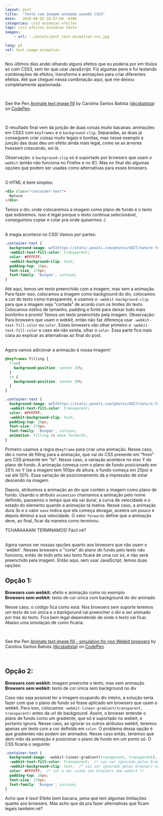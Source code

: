 ```yaml
---
layout: post
title:  "Texto com imagem animada usando CSS3"
date:   2016-09-02 19:37:09 -0300
categories: css3 animacao efeitos
tags: css3 efeitos animacao texto
images: 
    - url: ../assets/post_text-animation-css.jpg

lang: pt
ref: text-image-animation
---
```


Nos últimos dias andei olhando alguns efeitos que eu poderia por em títulos só com CSS3, sem ter que usar JavaScript. Fiz algumas pens e fui testando combinações de efeitos, transforms e animações para criar diferentes efeitos. Até que cheguei nessa combinação aqui, que me deixou completamente apaixonada:

<br>
<p data-height="335" data-theme-id="0" data-slug-hash="jrOkBQ" data-default-tab="result" data-user="csbatista" data-embed-version="2" class="codepen">See the Pen <a href="http://codepen.io/csbatista/pen/jrOkBQ/">Animate text image fill</a> by Carolina Santos Batista (<a href="http://codepen.io/csbatista">@csbatista</a>) on <a href="http://codepen.io">CodePen</a>.</p>
<script async src="//assets.codepen.io/assets/embed/ei.js"></script>
<br>

O resultado final vem da junção de duas coisas muito bacanas: animações em CSS3 com `keyframes` e o `background-clip`. Separadas, as duas já conseguem criar coisas muito legais e bonitas, mas nesse exemplo a junção das duas deu um efeito ainda mais legal, como se as árvores tivessem crescendo, sei lá.

Observação: o `background-clip` só é suportado por browsers que usam o `webkit` (então não funciona no Firefox e no IE). Mas no final dei algumas opções que podem ser usadas como alternativas para esses browsers.

<br>
O HTML é bem simples:

```html
<div class="container-text">
  Nature
</div>
```

Temos o div, onde colocaremos a imagem como plano de fundo e o texto que exibiremos. Isso é legal porque o texto continua selecionável, conseguimos copiar e colar pra onde quisermos :)

<br>
A magia acontece no CSS! Vamos por partes: 

```css
.container-text {
  background-image: url(https://static.pexels.com/photos/4827/nature-forest-trees-fog.jpeg);
  -webkit-text-fill-color: transparent;
  color: #FFFFFF;
  -webkit-background-clip: text;
  padding-top: 20px;
  font-size: 170px;
  font-family: 'Bungee', cursive;
}
```

Até aqui, temos um texto preenchido com a imagem, mas sem a animação. Para fazer isso, colocamos a imagem como background do div, colocamos a cor do texto como transparente, e usamos o `-webkit-background-clip` para que a imagem seja "cortada" de acordo com os limites do texto. Colocamos estilos de tamanho, padding e fonte para deixar tudo mais bonitinho e pronto! Temos um texto preenchido pela imagem. Observação: Para browsers que usam o webkit, então não faz diferença usar `-webkit-text-fill-color` ou `color`. Esses browsers vão olhar primeiro o `-webkit-text-fill-color` e caso ele não exista, olhar o `color`. Essa parte fica mais clara ao explicar as alternativas ao final do post.

<br>
Agora vamos adicionar a animação à nossa imagem!

```css
@keyframes filling {
  from{
    background-position: center 25%;
  }
  to {
    background-position: center 50%;
  }
}

.container-text {
  background-image: url(https://static.pexels.com/photos/4827/nature-forest-trees-fog.jpeg);
  -webkit-text-fill-color: transparent;
  color: #FFFFFF;
  -webkit-background-clip: text;
  padding-top: 20px;
  font-size: 170px;
  font-family: 'Bungee', cursive;
  animation: filling 3s ease forwards;
}
```

Primeiro usamos a regra `@keyframe` para criar uma animação. Nesse caso, dei o nome de filling para a animação, que vai do CSS presente em "from" pro CSS presente em "to". Nesse caso, a variação acontece no eixo Y do plano de fundo. A animação começa com o plano de fundo posicionado em 25% no Y (se a imagem tem 100px de altura, o fundo começa em 25px) e vai até 50%. Essa variação de posicionamento dá a impressão de estar descendo na imagem.

Depois, atribuimos a animação ao div que contém a imagem como plano de fundo. Usando o atributo `animation` chamamos a animação pelo nome definido, passamos o tempo que ela vai durar, a curva de velocidade e o estado do elemento quando a animação tá inativa. Nesse caso, a animação dura 3s e o valor `ease` indica que ela começa devagar, acelera um pouco e depois diminui a sua velocidade. O valor `forwards` define que a animação deve, ao final, ficar da maneira como terminou. 

TCHARAAAAN! TERMINAMOS! Fácil né?

<br>
Agora vamos ver nossas opções quanto aos browsers que não usam o `webkit`. Nesses browsers o "corte" do plano de fundo pelo texto não funciona, então de todo jeito seu texto ficará de uma cor só, e não será preenchido pela imagem. Então aqui, sem usar JavaScript, temos duas opções:

<br>

## Opção 1:
__Browsers com webkit:__ efeito e animação como no exemplo <br>
__Browsers sem webkit:__ texto de cor única com background do div animado

Nesse caso, o código fica como está. Nos browsers sem suporte teremos um texto de cor única e o backgorund vai preencher o div e ser animado por trás do texto. Fica bem legal dependendo de onde o texto vai ficar. Abaixo uma simulação de como ficaria:

<br>
<p data-height="265" data-theme-id="0" data-slug-hash="WGNLwR" data-default-tab="result" data-user="csbatista" data-embed-version="2" class="codepen">See the Pen <a href="http://codepen.io/csbatista/pen/WGNLwR/">Animate text image fill - simulation for non Webkit browsers</a> by Carolina Santos Batista (<a href="http://codepen.io/csbatista">@csbatista</a>) on <a href="http://codepen.io">CodePen</a>.</p>
<br>

## Opção 2:
__Browsers com webkit:__ imagem preenche o texto, mas sem animação <br>
__Browsers sem webkit:__ texto de cor única sem background no div

Caso não seja possível ter a imagem ocupando div inteiro, a solução seria fazer com que o plano de fundo só fosse aplicado em browsers que usam o webkit. Para isso, colocamos `-webkit-linear-gradient(transparent, transparent)` antes da url do background. Assim, o browser entende o plano de fundo como um gradiente, que só é suportado no webkit, e portanto ignora. Nesse caso, ao ignorar os outros atributos webkit, teremos apenas um texto com a cor definida em `color`. O problema dessa opção é que gradientes não podem ser animados. Nesse caso então, teríamos que abrir mão da animação e posicionar o plano de fundo em um ponto só. O CSS ficaria o seguinte:

```css
.container-text {
  background-image: -webkit-linear-gradient(transparent, transparent), url(https://static.pexels.com/photos/4827/nature-forest-trees-fog.jpeg);  /* vai ser ignorado pelos browsers sem webkit */
  -webkit-text-fill-color: transparent;  /* vai ser ignorado pelos browsers sem webkit */
  -webkit-background-clip: text;  /* vai ser ignorado pelos browsers sem webkit */
  color: #FFFFFF;  /* cor a ser usada nos browsers sem webkit */
  padding-top: 20px;
  font-size: 170px;
  font-family: 'Bungee', cursive;
}
```

Acho que é isso! Efeito bem bacana, pena que tem algumas limitações quanto aos browsers. Mas acho que dá pra fazer alternativas que ficam legais também né?
